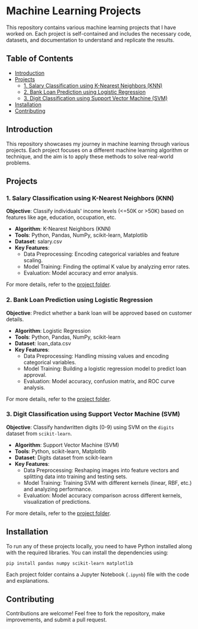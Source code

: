 <h1>Machine Learning Projects</h1>

<p>This repository contains various machine learning projects that I have worked on. Each project is self-contained and includes the necessary code, datasets, and documentation to understand and replicate the results.</p>

<h2>Table of Contents</h2>
<ul>
    <li><a href="#introduction">Introduction</a></li>
    <li><a href="#projects">Projects</a>
        <ul>
            <li><a href="#1-salary-classification-using-k-nearest-neighbors-knn">1. Salary Classification using K-Nearest Neighbors (KNN)</a></li>
            <li><a href="#2-bank-loan-prediction-using-logistic-regression">2. Bank Loan Prediction using Logistic Regression</a></li>
           <li> <a href=#3-digit-classification-using-Support-Vector-Machine-svm> 3. Digit Classification using Support Vector Machine (SVM)</a></li>
        </ul>
    </li>
    <li><a href="#installation">Installation</a></li>
    <li><a href="#contributing">Contributing</a></li>
</ul>

<h2 id="introduction">Introduction</h2>
<p>This repository showcases my journey in machine learning through various projects. Each project focuses on a different machine learning algorithm or technique, and the aim is to apply these methods to solve real-world problems.</p>

<h2 id="projects">Projects</h2>

<h3 id="1-salary-classification-using-knn">1. Salary Classification using K-Nearest Neighbors (KNN)</h3>
<p><strong>Objective</strong>: Classify individuals' income levels (<=50K or >50K) based on features like age, education, occupation, etc.</p>
<ul>
    <li><strong>Algorithm</strong>: K-Nearest Neighbors (KNN)</li>
    <li><strong>Tools</strong>: Python, Pandas, NumPy, scikit-learn, Matplotlib</li>
    <li><strong>Dataset</strong>: salary.csv</li>
    <li><strong>Key Features</strong>:
        <ul>
            <li>Data Preprocessing: Encoding categorical variables and feature scaling.</li>
            <li>Model Training: Finding the optimal K value by analyzing error rates.</li>
            <li>Evaluation: Model accuracy and error analysis.</li>
        </ul>
    </li>
</ul>
<p>For more details, refer to the <a href="https://github.com/hellopavi/machine_learning_projects/tree/main/salary_estimation">project folder</a>.</p>

<h3 id="2-bank-loan-prediction-using-logistic-regression">2. Bank Loan Prediction using Logistic Regression</h3>
<p><strong>Objective</strong>: Predict whether a bank loan will be approved based on customer details.</p>
<ul>
    <li><strong>Algorithm</strong>: Logistic Regression</li>
    <li><strong>Tools</strong>: Python, Pandas, NumPy, scikit-learn</li>
    <li><strong>Dataset</strong>: loan_data.csv</li>
    <li><strong>Key Features</strong>:
        <ul>
            <li>Data Preprocessing: Handling missing values and encoding categorical variables.</li>
            <li>Model Training: Building a logistic regression model to predict loan approval.</li>
            <li>Evaluation: Model accuracy, confusion matrix, and ROC curve analysis.</li>
        </ul>
    </li>
</ul>
<p>For more details, refer to the <a href="https://github.com/hellopavi/machine_learning_projects/tree/main/bank_loan_prediction">project folder</a>.</p>


<h3 id="3-digit-classification-using-support-vector-machine-svm">3. Digit Classification using Support Vector Machine (SVM)</h3>
<p><strong>Objective</strong>: Classify handwritten digits (0-9) using SVM on the <code>digits</code> dataset from <code>scikit-learn</code>.</p>
<ul>
    <li><strong>Algorithm</strong>: Support Vector Machine (SVM)</li>
    <li><strong>Tools</strong>: Python, scikit-learn, Matplotlib</li>
    <li><strong>Dataset</strong>: Digits dataset from scikit-learn</li>
    <li><strong>Key Features</strong>:
        <ul>
            <li>Data Preprocessing: Reshaping images into feature vectors and splitting data into training and testing sets.</li>
            <li>Model Training: Training SVM with different kernels (linear, RBF, etc.) and analyzing performance.</li>
            <li>Evaluation: Model accuracy comparison across different kernels, visualization of predictions.</li>
        </ul>
    </li>
</ul>
<p>For more details, refer to the <a href="https://github.com/hellopavi/machine_learning_projects/tree/main/digit_classify_svm">project folder</a>.</p>

<h2 id="installation">Installation</h2>
<p>To run any of these projects locally, you need to have Python installed along with the required libraries. You can install the dependencies using:</p>

<pre><code>pip install pandas numpy scikit-learn matplotlib</code></pre>

<p>Each project folder contains a Jupyter Notebook (<code>.ipynb</code>) file with the code and explanations.</p>

<h2 id="contributing">Contributing</h2>
<p>Contributions are welcome! Feel free to fork the repository, make improvements, and submit a pull request.</p>

